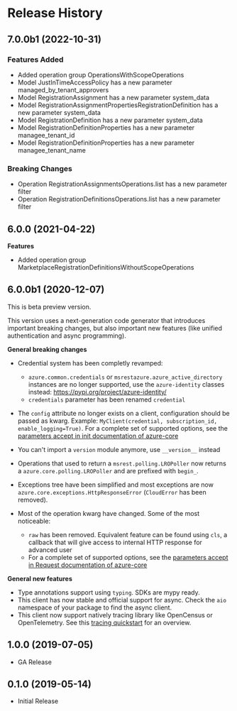 # Release History

## 7.0.0b1 (2022-10-31)

### Features Added

  - Added operation group OperationsWithScopeOperations
  - Model JustInTimeAccessPolicy has a new parameter managed_by_tenant_approvers
  - Model RegistrationAssignment has a new parameter system_data
  - Model RegistrationAssignmentPropertiesRegistrationDefinition has a new parameter system_data
  - Model RegistrationDefinition has a new parameter system_data
  - Model RegistrationDefinitionProperties has a new parameter managee_tenant_id
  - Model RegistrationDefinitionProperties has a new parameter managee_tenant_name

### Breaking Changes

  - Operation RegistrationAssignmentsOperations.list has a new parameter filter
  - Operation RegistrationDefinitionsOperations.list has a new parameter filter

## 6.0.0 (2021-04-22)

**Features**

  - Added operation group MarketplaceRegistrationDefinitionsWithoutScopeOperations

## 6.0.0b1 (2020-12-07)

This is beta preview version.

This version uses a next-generation code generator that introduces important breaking changes, but also important new features (like unified authentication and async programming).

**General breaking changes**

- Credential system has been completly revamped:

  - `azure.common.credentials` or `msrestazure.azure_active_directory` instances are no longer supported, use the `azure-identity` classes instead: https://pypi.org/project/azure-identity/
  - `credentials` parameter has been renamed `credential`

- The `config` attribute no longer exists on a client, configuration should be passed as kwarg. Example: `MyClient(credential, subscription_id, enable_logging=True)`. For a complete set of
  supported options, see the [parameters accept in init documentation of azure-core](https://github.com/Azure/azure-sdk-for-python/blob/main/sdk/core/azure-core/CLIENT_LIBRARY_DEVELOPER.md#available-policies)
- You can't import a `version` module anymore, use `__version__` instead
- Operations that used to return a `msrest.polling.LROPoller` now returns a `azure.core.polling.LROPoller` and are prefixed with `begin_`.
- Exceptions tree have been simplified and most exceptions are now `azure.core.exceptions.HttpResponseError` (`CloudError` has been removed).
- Most of the operation kwarg have changed. Some of the most noticeable:

  - `raw` has been removed. Equivalent feature can be found using `cls`, a callback that will give access to internal HTTP response for advanced user
  - For a complete set of
  supported options, see the [parameters accept in Request documentation of azure-core](https://github.com/Azure/azure-sdk-for-python/blob/main/sdk/core/azure-core/CLIENT_LIBRARY_DEVELOPER.md#available-policies)

**General new features**

- Type annotations support using `typing`. SDKs are mypy ready.
- This client has now stable and official support for async. Check the `aio` namespace of your package to find the async client.
- This client now support natively tracing library like OpenCensus or OpenTelemetry. See this [tracing quickstart](https://github.com/Azure/azure-sdk-for-python/tree/main/sdk/core/azure-core-tracing-opentelemetry) for an overview.

## 1.0.0 (2019-07-05)

  - GA Release

## 0.1.0 (2019-05-14)

  - Initial Release